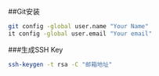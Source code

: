 ##Git安装
```bash
git config -global user.name "Your Name"
it config -global user.email "Your email"
```
###生成SSH Key
```bash
ssh-keygen -t rsa -C "邮箱地址"
```